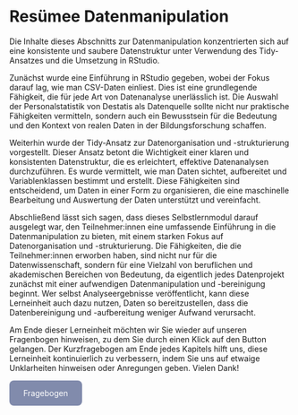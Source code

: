 # Resümee Datenmanipulation

Die Inhalte dieses Abschnitts zur Datenmanipulation konzentrierten sich auf eine konsistente und saubere Datenstruktur unter Verwendung des Tidy-Ansatzes und die Umsetzung in RStudio.

Zunächst wurde eine Einführung in RStudio gegeben, wobei der Fokus darauf lag, wie man CSV-Daten einliest. Dies ist eine grundlegende Fähigkeit, die für jede Art von Datenanalyse unerlässlich ist. Die Auswahl der Personalstatistik von Destatis als Datenquelle sollte nicht nur praktische Fähigkeiten vermitteln, sondern auch ein Bewusstsein für die Bedeutung und den Kontext von realen Daten in der Bildungsforschung schaffen.

Weiterhin wurde der Tidy-Ansatz zur Datenorganisation und -strukturierung vorgestellt. Dieser Ansatz betont die Wichtigkeit einer klaren und konsistenten Datenstruktur, die es erleichtert, effektive Datenanalysen durchzuführen. Es wurde vermittelt, wie man Daten sichtet, aufbereitet und Variablenklassen bestimmt und erstellt. Diese Fähigkeiten sind entscheidend, um Daten in einer Form zu organisieren, die eine maschinelle Bearbeitung und Auswertung der Daten unterstützt und vereinfacht.

Abschließend lässt sich sagen, dass dieses Selbstlernmodul darauf ausgelegt war, den Teilnehmer:innen eine umfassende Einführung in die Datenmanipulation zu bieten, mit einem starken Fokus auf Datenorganisation und -strukturierung. Die Fähigkeiten, die die Teilnehmer:innen erworben haben, sind nicht nur für die Datenwissenschaft, sondern für eine Vielzahl von beruflichen und akademischen Bereichen von Bedeutung, da eigentlich jedes Datenprojekt zunächst mit einer aufwendigen Datenmanipulation und -bereinigung beginnt. Wer selbst Analyseergebnisse veröffentlicht, kann diese Lerneinheit auch dazu nutzen, Daten so bereitzustellen, dass die Datenbereinigung und -aufbereitung weniger Aufwand verursacht.  

Am Ende dieser Lerneinheit möchten wir Sie wieder auf unseren Fragenbogen hinweisen, zu dem Sie durch einen Klick auf den Button gelangen.
Der Kurzfragebogen am Ende jedes Kapitels hilft uns, diese Lerneinheit kontinuierlich zu verbessern, indem Sie uns auf etwaige Unklarheiten hinweisen oder Anregungen geben. Vielen Dank!  


<a href="https://gesellschaftfuerinformatik.limesurvey.net/745598?newtest=Y&lang=de&Git=0004" target="_blank"
   style="display: inline-block;
          background-color: #818bac;
          padding: 14px 25px;
          text-align: center;
          color: white;
          border-radius: 8px;
          text-decoration: none;">
  Fragebogen
</a>

